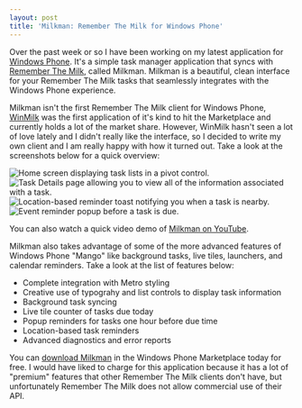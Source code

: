 ```yaml
---
layout: post
title: 'Milkman: Remember The Milk for Windows Phone'
---
```


Over the past week or so I have been working on my latest application for [Windows Phone](http://www.microsoft.com/windowsphone/en-us/default.aspx). It's a simple task manager application that syncs with [Remember The Milk](http://www.rememberthemilk.com), called Milkman. Milkman is a beautiful, clean interface for your Remember The Milk tasks that seamlessly integrates with the Windows Phone experience. 

Milkman isn't the first Remember The Milk client for Windows Phone, [WinMilk](http://www.windowsphone.com/en-US/apps/2571dafd-7ee7-df11-a844-00237de2db9e) was the first application of it's kind to hit the Marketplace and currently holds a lot of the market share. However, WinMilk hasn't seen a lot of love lately and I didn't really like the interface, so I decided to write my own client and I am really happy with how it turned out. Take a look at the screenshots below for a quick overview:

![Home screen displaying task lists in a pivot control.](/images/2012/02/1.png)
![Task Details page allowing you to view all of the information associated with a task.](/images/2012/02/2.png)
![Location-based reminder toast notifying you when a task is nearby.](/images/2012/02/7.png)
![Event reminder popup before a task is due.](/images/2012/02/8.png)

You can also watch a quick video demo of [Milkman on YouTube](http://www.youtube.com/watch?v=9zmR9IgxgDA).

Milkman also takes advantage of some of the more advanced features of Windows Phone "Mango" like background tasks, live tiles, launchers, and calendar reminders. Take a look at the list of features below:

*  Complete integration with Metro styling
*  Creative use of typograhy and list controls to display task information
*  Background task syncing
*  Live tile counter of tasks due today
*  Popup reminders for tasks one hour before due time
*  Location-based task reminders
*  Advanced diagnostics and error reports

You can [download Milkman](http://www.windowsphone.com/en-US/apps/2d14a2ea-9445-4d46-b385-8b2e45f7f6d8) in the Windows Phone Marketplace today for free. I would have liked to charge for this application because it has a lot of "premium" features that other Remember The Milk clients don't have, but unfortunately Remember The Milk does not allow commercial use of their API.
